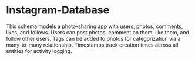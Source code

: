 # Instagram-Database
This schema models a photo-sharing app with users, photos, comments, likes, and follows. Users can post photos, comment on them, like them, and follow other users. Tags can be added to photos for categorization via a many-to-many relationship. Timestamps track creation times across all entities for activity logging.
